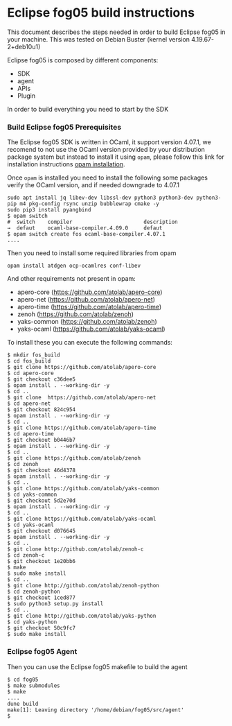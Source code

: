 # Eclipse fog05 build instructions

This document describes the steps needed in order to build Eclipse fog05 in your machine. This was tested on Debian Buster (kernel version 4.19.67-2+deb10u1)

Eclipse fog05 is composed by different components:

- SDK
- agent
- APIs
- Plugin

In order to build everything you need to start by the SDK

### Build Eclipse fog05 Prerequisites

The Eclipse fog05 SDK is written in OCaml, it support version 4.07.1, we recomend to not use the OCaml version provided by your distribution package system but instead to install
it using `opam`, please follow this link for installation instructions [opam installation](https://opam.ocaml.org/doc/Install.html).


Once `opam` is installed you need to install the following some packages verify the OCaml version, and if needed downgrade to 4.07.1


```
sudo apt install jq libev-dev libssl-dev python3 python3-dev python3-pip m4 pkg-config rsync unzip bubblewrap cmake -y
sudo pip3 install pyangbind
$ opam switch
#  switch    compiler                       description
→  defaut    ocaml-base-compiler.4.09.0     defaut
$ opam switch create fos ocaml-base-compiler.4.07.1
....

```

Then you need to install some required libraries from opam

```
opam install atdgen ocp-ocamlres conf-libev
```

And other requirements not present in opam:

- apero-core (https://github.com/atolab/apero-core)
- apero-net (https://github.com/atolab/apero-net)
- apero-time (https://github.com/atolab/apero-time)
- zenoh (https://github.com/atolab/zenoh)
- yaks-common (https://github.com/atolab/zenoh)
- yaks-ocaml (https://github.com/atolab/yaks-ocaml)

To install these you can execute the following commands:

```
$ mkdir fos_build
$ cd fos_build
$ git clone https://github.com/atolab/apero-core
$ cd apero-core
$ git checkout c36dee5
$ opam install . --working-dir -y
$ cd ..
$ git clone  https://github.com/atolab/apero-net
$ cd apero-net
$ git checkout 824c954
$ opam install . --working-dir -y
$ cd ..
$ git clone https://github.com/atolab/apero-time
$ cd apero-time
$ git checkout b0446b7
$ opam install . --working-dir -y
$ cd ..
$ git clone https://github.com/atolab/zenoh
$ cd zenoh
$ git checkout 46d4378
$ opam install . --working-dir -y
$ cd ..
$ git clone https://github.com/atolab/yaks-common
$ cd yaks-common
$ git checkout 5d2e70d
$ opam install . --working-dir -y
$ cd ..
$ git clone https://github.com/atolab/yaks-ocaml
$ cd yaks-ocaml
$ git checkout d076645
$ opam install . --working-dir -y
$ cd ..
$ git clone http://github.com/atolab/zenoh-c
$ cd zenoh-c
$ git checkout 1e20bb6
$ make
$ sudo make install
$ cd ..
$ git clone http://github.com/atolab/zenoh-python
$ cd zenoh-python
$ git checkout 1ced877
$ sudo python3 setup.py install
$ cd ..
$ git clone http://github.com/atolab/yaks-python
$ cd yaks-python
$ git checkout 50c9fc7
$ sudo make install
```

### Eclipse fog05 Agent

Then you can use the Eclipse fog05 makefile to build the agent

```
$ cd fog05
$ make submodules
$ make
....
dune build
make[1]: Leaving directory '/home/debian/fog05/src/agent'
$
```

